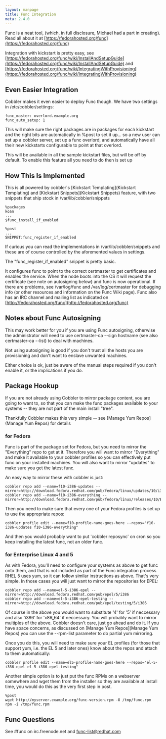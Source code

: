 ```yaml
---
layout: manpage
title: Func Integration
meta: 2.4.0
---
```


Func is a neat tool, (which, in full disclosure, Michael had a part
in creating). Read all about it at
[https://fedorahosted.org/func](https://fedorahosted.org/func)

Integration with kickstart is pretty easy, see
[https://fedorahosted.org/func/wiki/InstallAndSetupGuide](https://fedorahosted.org/func/wiki/InstallAndSetupGuide)
and
[https://fedorahosted.org/func/wiki/IntegratingWithProvisioning](https://fedorahosted.org/func/wiki/IntegratingWithProvisioning)

## Even Easier Integration

Cobbler makes it even easier to deploy Func though. We have two
settings in /etc/cobbler/settings:

    func_master: overlord.example.org
    func_auto_setup: 1

This will make sure the right packages are in packages for each
kickstart and the right bits are automatically in %post to set it
up... so a new user can set up a cobbler server, set up a func
overlord, and automatically have all their new kickstarts
configurable to point at that overlord.

This will be available in all the sample kickstart files, but will
be off by default. To enable this feature all you need to do then
is set up

## How This Is Implemented

This is all powered by cobbler's
[Kickstart Templating](Kickstart Templating) and
[Kickstart Snippets](Kickstart Snippets) feature, with
two snippets that ship stock in /var/lib/cobbler/snippets

    %packages
    koan
    ...
    $func_install_if_enabled 

    %post
    ...
    SNIPPET:func_register_if_enabled

If curious you can read the implementations in
/var/lib/cobbler/snippets and these are of course controlled by the
aforemented values in settings.

The "func\_register\_if\_enabled" snippet is pretty basic.

It configures func to point to the correct certmaster to get
certificates and enables the service. When the node boots into the
OS it will request the certificate (see note on autosigning below)
and func is now operational. If there are problems, see
/var/log/func and /var/log/certmaster for debugging info (or other
resources and information on the Func Wiki page). Func also has an
IRC channel and mailing list as indicated on
[http://fedorahosted.org/func](http://fedorahosted.org/func)

## Notes about Func Autosigning

This may work better for you if you are using Func autosigning,
otherwise the administrator will need to use certmaster-ca --sign
hostname (see also certmaster-ca --list) to deal with machines.

Not using autosigning is good if you don't trust all the hosts you
are provisioning and don't want to enslave unwanted machines.

Either choice is ok, just be aware of the manual steps required if
you don't enable it, or the implications if you do.

## Package Hookup

If you are not already using Cobbler to mirror package content, you
are going to want to, so that you can make the func packages
available to your systems -- they are not part of the main install
"tree".

Thankfully Cobbler makes this very simple -- see
[Manage Yum Repos](Manage Yum Repos) for details

### for Fedora

Func is part of the package set for Fedora, but you need to mirror
the "Everything" repo to get at it. Therefore you will want to
mirror "Everything" and make it available to your cobbler profiles
so you can effectively put func on your installed machines. You
will also want to mirror "updates" to make sure you get the latest
func.

An easy way to mirror these with cobbler is just:

    cobbler repo add --name=f10-i386-updates --mirror=http://download.fedora.redhat.com/pub/fedora/linux/updates/10/i386/
    cobbler repo add --name=f10-i386-everything --mirror=http://download.fedora.redhat.com/pub/fedora/linux/releases/10/Everything/i386/os/Packages/

Then you need to make sure that every one of your Fedora profiles
is set up to use the appropriate repos:

    cobbler profile edit --name=f10-profile-name-goes-here --repos="f10-i386-updates f10-i386-everything"

And then you would probably want to put 'cobbler reposync' on cron
so you keep installing the latest func, not an older func.

### for Enterprise Linux 4 and 5

As with Fedora, you'll need to configure your systems as above to
get func onto them, and that is not included as part of the Func
integration process. RHEL 5 uses yum, so it can follow similar
instructions as above. That's very simple. In those cases you will
just want to mirror the repositories for EPEL:

    cobbler repo add --name=el-5-i386-epel --mirror=http://download.fedora.redhat.com/pub/epel/5/i386
    cobbler repo add --name=el-5-i386-epel-testing --mirror=http://download.fedora.redhat.com/pub/epel/testing/5/i386 

Of course in the above you would want to substitute '4' for '5' if
neccessary and also 'i386' for 'x86\_64' if neccessary. You will
probably want to mirror multiples of the above. Cobbler doesn't
care, just go ahead and do it. If you have space concerns, as
discussed on [Manage Yum Repos](Manage Yum Repos) you can
use the --rpm-list parameter to do partial yum mirroring.

Once you do this, you will need to make sure your EL profiles (for
those that support yum, i.e. the EL 5 and later ones) know about
the repos and attach to them automatically:

    cobbler profile edit --name=el5-profile-name-goes-here --repos="el-5-i386-epel el-5-i386-epel-testing"

Another simple option is to just put the func RPMs on a webserver
somewhere and wget them from the installer so they are available at
install time, you would do this as the very first step in post.

    %post
    wget http://myserver.example.org/func-version.rpm -O /tmp/func.rpm
    rpm -i /tmp/func.rpm 

## Func Questions

See \#func on irc.freenode.net and func-list@redhat.com

